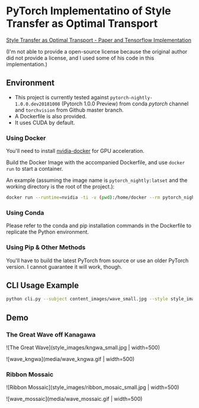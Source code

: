# PyTorch Implementatino of Style Transfer as Optimal Transport

[Style Transfer as Optimal Transport - Paper and Tensorflow Implementation](https://github.com/VinceMarron/style_transfer)

(I'm not able to provide a open-source license because the original author did not provide a license, and I used some of his code in this implementation.)

## Environment

* This project is currently tested against `pytorch-nightly-1.0.0.dev20181008`  (Pytorch 1.0.0 Preview) from conda *pytorch* channel and `torchvision` from Github master branch. 
* A Dockerfile is also provided. 
* It uses CUDA by default.

### Using Docker

You'll need to install [nvidia-docker](https://github.com/NVIDIA/nvidia-docker) for GPU acceleration.

Build the Docker Image with the accompanied Dockerfile, and use `docker run` to start a container. 

An example (assuming the image name is `pytorch_nightly:latset` and the working directory is the root of the project.):

```bash
docker run --runtime=nvidia -ti -v (pwd):/home/docker --rm pytorch_nightly:latest bash
```

### Using Conda

Please refer to the conda and pip installation commands in the Dockerfile to replicate the Python environment.

### Using Pip & Other Methods

You'll have to build the latest PyTorch from source or use an older PyTorch version. I cannot guarantee it will work, though.

## CLI Usage Example

```bash
python cli.py --subject content_images/wave_small.jpg --style style_images/kngwa_small.jpg --output wave_kngwa.jpg --steps 100 --log_interval 10
```

## Demo

### The Great Wave off Kanagawa

![The Great Wave](style_images/kngwa_small.jpg | width=500)

![wave_kngwa](media/wave_kngwa.gif | width=500)

### Ribbon Mossaic

![Ribbon Mossaic](style_images/ribbon_mosaic_small.jpg | width=500)

![wave_mossaic](media/wave_mossaic.gif | width=500)